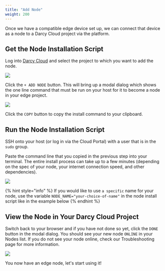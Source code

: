 ```yaml
---
title: "Add Node"
weight: 200
---
```


Once we have a compatible edge device set up, we can connect that device as a node to a Darcy Cloud
project via the platform.

## Get the Node Installation Script

Log into [Darcy Cloud](https://cloud.darcy.ai) and select the project to which you want to add the
node.

![](/images/add-node.png)


Click the `+ ADD NODE` button. This will bring up a modal dialog which shows the one line command
that must be run on your host for it to become a node in your edge project.

![](/images/darcy-install-script.png)

Click the `COPY` button to copy the install command to your clipboard.

## Run the Node Installation Script

SSH onto your host (or log in via the Cloud Portal) with a user that is in the `sudo` group.

Paste the command line that you copied in the previous step into your terminal.
The entire install
process can take up to a few minutes (depending on the spec of your node, your internet connection
speed, and other dependencies).

![](/images/node1-installed.png)

{% hint style="info" %} If you would like to use `a specific` name for your node, use the
variable `NODE_NAME="your-choice-of-name"` in the node install script like in the example below {%
endhint %}


## View the Node in Your Darcy Cloud Project

Switch back to your browser and if you have not done so yet, click the `DONE` button in the modal dialog. You
should see your new node `ONLINE` in your Nodes list. If you do not see your node online, check our
Troubleshooting page for more information.

![](/images/1st-node-added.png)


You now have an edge node, let's start using it!
